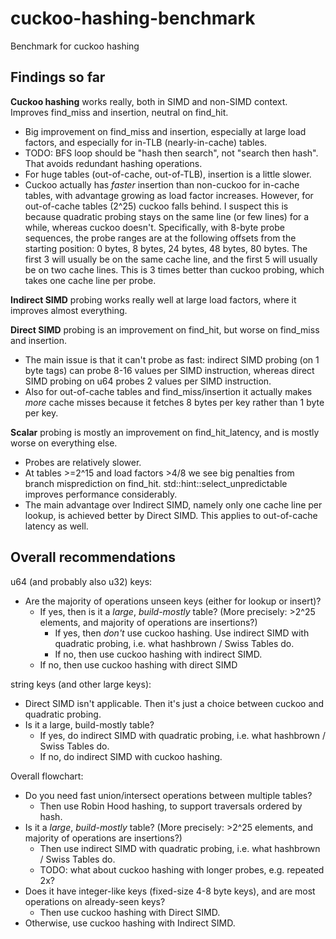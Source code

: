 # cuckoo-hashing-benchmark
Benchmark for cuckoo hashing

## Findings so far

**Cuckoo hashing** works really, both in SIMD and non-SIMD context. Improves find_miss and insertion, neutral on find_hit.
* Big improvement on find_miss and insertion, especially at large load factors, and especially for in-TLB (nearly-in-cache) tables.
* TODO: BFS loop should be "hash then search", not "search then hash". That avoids redundant hashing operations.
* For huge tables (out-of-cache, out-of-TLB), insertion is a little slower.
* Cuckoo actually has *faster* insertion than non-cuckoo for in-cache tables, with advantage growing as load factor increases. However, for out-of-cache tables (2^25) cuckoo falls behind. I suspect this is because quadratic probing stays on the same line (or few lines) for a while, whereas cuckoo doesn't. Specifically, with 8-byte probe sequences, the probe ranges are at the following offsets from the starting position: 0 bytes, 8 bytes, 24 bytes, 48 bytes, 80 bytes. The first 3 will usually be on the same cache line, and the first 5 will usually be on two cache lines. This is 3 times better than cuckoo probing, which takes one cache line per probe.

**Indirect SIMD** probing works really well at large load factors, where it improves almost everything. 

**Direct SIMD** probing is an improvement on find_hit, but worse on find_miss and insertion.
* The main issue is that it can't probe as fast: indirect SIMD probing (on 1 byte tags) can probe 8-16 values per SIMD instruction, whereas direct SIMD probing on u64 probes 2 values per SIMD instruction. 
* Also for out-of-cache tables and find_miss/insertion it actually makes *more* cache misses because it fetches 8 bytes per key rather than 1 byte per key.

**Scalar** probing is mostly an improvement on find_hit_latency, and is mostly worse on everything else.
* Probes are relatively slower.
* At tables >=2^15 and load factors >4/8 we see big penalties from branch misprediction on find_hit. std::hint::select_unpredictable improves performance considerably.
* The main advantage over Indirect SIMD, namely only one cache line per lookup, is achieved better by Direct SIMD. This applies to out-of-cache latency as well.

## Overall recommendations

u64 (and probably also u32) keys:
* Are the majority of operations unseen keys (either for lookup or insert)?
  * If yes, then is it a *large*, *build-mostly* table? (More precisely: >2^25 elements, and majority of operations are insertions?)
    * If yes, then *don't* use cuckoo hashing. Use indirect SIMD with quadratic probing, i.e. what hashbrown / Swiss Tables do.
    * If no, then use cuckoo hashing with indirect SIMD.
  * If no, then use cuckoo hashing with direct SIMD

string keys (and other large keys):
* Direct SIMD isn't applicable. Then it's just a choice between cuckoo and quadratic probing.
* Is it a large, build-mostly table?
  * If yes, do indirect SIMD with quadratic probing, i.e. what hashbrown / Swiss Tables do.
  * If no, do indirect SIMD with cuckoo hashing.

Overall flowchart:
* Do you need fast union/intersect operations between multiple tables?
  * Then use Robin Hood hashing, to support traversals ordered by hash.
* Is it a *large*, *build-mostly* table? (More precisely: >2^25 elements, and majority of operations are insertions?)
  * Then use indirect SIMD with quadratic probing, i.e. what hashbrown / Swiss Tables do.
  * TODO: what about cuckoo hashing with longer probes, e.g. repeated 2x?
* Does it have integer-like keys (fixed-size 4-8 byte keys), and are most operations on already-seen keys?
  * Then use cuckoo hashing with Direct SIMD.
* Otherwise, use cuckoo hashing with Indirect SIMD.